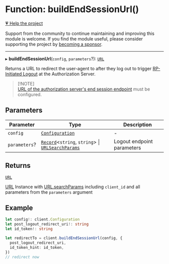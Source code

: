 # Function: buildEndSessionUrl()

[💗 Help the project](https://github.com/sponsors/panva)

Support from the community to continue maintaining and improving this module is welcome. If you find the module useful, please consider supporting the project by [becoming a sponsor](https://github.com/sponsors/panva).

***

▸ **buildEndSessionUrl**(`config`, `parameters`?): [`URL`](https://developer.mozilla.org/docs/Web/API/URL)

Returns a URL to redirect the user-agent to after they log out to trigger
[RP-Initiated Logout](https://openid.net/specs/openid-connect-rpinitiated-1_0-final.html#RPLogout)
at the Authorization Server.

> [!NOTE]\
> [URL of the authorization server's end session endpoint](../interfaces/ServerMetadata.md#end_session_endpoint)
> must be configured.

## Parameters

| Parameter | Type | Description |
| ------ | ------ | ------ |
| `config` | [`Configuration`](../classes/Configuration.md) | - |
| `parameters`? | [`Record`](https://www.typescriptlang.org/docs/handbook/utility-types.html#recordkeys-type)\<`string`, `string`\> \| [`URLSearchParams`](https://developer.mozilla.org/docs/Web/API/URLSearchParams) | Logout endpoint parameters |

## Returns

[`URL`](https://developer.mozilla.org/docs/Web/API/URL)

[URL](https://developer.mozilla.org/docs/Web/API/URL) Instance with [URL.searchParams](https://developer.mozilla.org/docs/Web/API/URL/searchParams) including
  `client_id` and all parameters from the `parameters` argument

## Example

```ts
let config!: client.Configuration
let post_logout_redirect_uri!: string
let id_token!: string

let redirectTo = client.buildEndSessionUrl(config, {
  post_logout_redirect_uri,
  id_token_hint: id_token,
})
// redirect now
```
